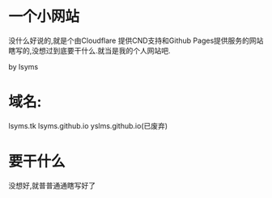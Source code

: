 # 一个小网站
没什么好说的,就是个由Cloudflare 提供CND支持和Github Pages提供服务的网站
瞎写的,没想过到底要干什么.就当是我的个人网站吧.

by lsyms
# 域名:
lsyms.tk
lsyms.github.io
yslms.github.io(已废弃)

# 要干什么
没想好,就普普通通瞎写好了
